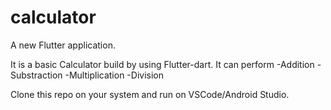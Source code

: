 # calculator

A new Flutter application.

It is a basic Calculator build by using Flutter-dart.
It can perform
-Addition
-Substraction
-Multiplication
-Division

Clone this repo on your system and run on VSCode/Android Studio.
